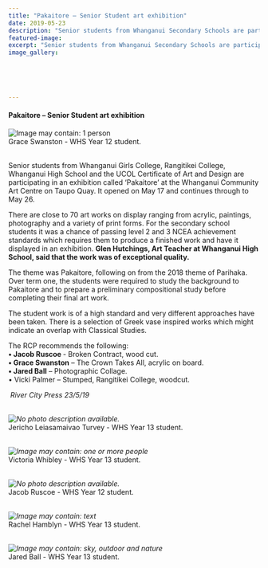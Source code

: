 ```yaml
---
title: "Pakaitore – Senior Student art exhibition"
date: 2019-05-23
description: "Senior students from Whanganui Secondary Schools are participating in an exhibition called ‘Pakaitore’ at the..."
featured-image: 
excerpt: "Senior students from Whanganui Secondary Schools are participating in an exhibition called ‘Pakaitore’ at the Whanganui Community Art Centre on Taupo Quay."
image_gallery:
	
	
	
	
	
---
```


<h4><span>Pakaitore &ndash; Senior Student art exhibition</span></h4>
<p><span><img src="https://scontent-syd2-1.xx.fbcdn.net/v/t1.0-9/61204690_2227940277255138_3787673779363119104_n.jpg?_nc_cat=107&amp;_nc_ht=scontent-syd2-1.xx&amp;oh=948616068d03e028a45b9f9e8af4ce0f&amp;oe=5D90A05E" alt="Image may contain: 1 person" /><br /></span>Grace Swanston - WHS Year 12 student.</p>
<p><br /><span>Senior students from Whanganui Girls College, Rangitikei College, Whanganui High School and the UCOL Certificate of Art and Design are participating in an exhibition called &lsquo;Pakaitore&rsquo; at the Whanganui Community Art Centre on Taupo Quay. It opened on May 17 and continues through to May 26.</span></p>
<p><span>There are close to 70 art works on display ranging from acrylic, paintings, photography and a variety of print forms. For the secondary school stud</span><span class="text_exposed_show">ents it was a chance of passing level 2 and 3 NCEA achievement standards which requires them to produce a finished work and have it displayed in an exhibition. <strong>Glen Hutchings, Art Teacher at Whanganui High School, said that the work was of exceptional quality.</strong><br /></span></p>
<p><span class="text_exposed_show">The theme was Pakaitore, following on from the 2018 theme of Parihaka. Over term one, the students were required to study the background to Pakaitore and to prepare a preliminary compositional study before completing their final art work.<br /></span></p>
<p><span class="text_exposed_show">The student work is of a high standard and very different approaches have been taken. There is a selection of Greek vase inspired works which might indicate an overlap with Classical Studies. </span></p>
<p><span class="text_exposed_show">The RCP recommends the following:<br /><strong>&bull; Jacob Ruscoe&nbsp;</strong>- Broken Contract, wood cut.<br /><strong>&bull; Grace Swanston</strong> &ndash; The Crown Takes All, acrylic on board.<br /><strong>&bull; Jared Ball</strong> &ndash; Photographic Collage.<br />&bull; Vicki Palmer &ndash; Stumped, Rangitikei College, woodcut.</span></p>
<p><em>&nbsp;River City Press 23/5/19<br /><br /></em></p>
<p><em><img src="https://scontent-syd2-1.xx.fbcdn.net/v/t1.0-9/61307022_2227940717255094_5006992467594051584_n.jpg?_nc_cat=100&amp;_nc_ht=scontent-syd2-1.xx&amp;oh=e60eb1d0fd70a77abeb58486fe0c98fb&amp;oe=5D98F188" alt="No photo description available." /><br /></em>Jericho Leiasamaivao Turvey - WHS Year 13 student.<br /><br /></p>
<p><em><img src="https://scontent-syd2-1.xx.fbcdn.net/v/t1.0-9/61457308_2227940867255079_7108714557610131456_n.jpg?_nc_cat=106&amp;_nc_ht=scontent-syd2-1.xx&amp;oh=10ab10a9ef915c6dadd5de055776099d&amp;oe=5D5B39F2" alt="Image may contain: one or more people" /><br /></em>Victoria Whibley - WHS Year 13 student.<br /><br /></p>
<p><em><img src="https://scontent-syd2-1.xx.fbcdn.net/v/t1.0-9/61682046_2227940390588460_3764798135004561408_n.jpg?_nc_cat=111&amp;_nc_ht=scontent-syd2-1.xx&amp;oh=d1f13abbb0f314d09e119d26ca041601&amp;oe=5D51D71C" alt="No photo description available." /><br /></em>Jacob Ruscoe - WHS Year 12 student.<br /><br /></p>
<p><em><img src="https://scontent-syd2-1.xx.fbcdn.net/v/t1.0-9/61582982_2227940633921769_1599799906724216832_n.jpg?_nc_cat=101&amp;_nc_ht=scontent-syd2-1.xx&amp;oh=dc0c5b1f49711c94b73878f58dfd819d&amp;oe=5D9CA166" alt="Image may contain: text" /><br /></em>Rachel Hamblyn - WHS Year 13 student.<br /><br /></p>
<p><em><img src="https://scontent-syd2-1.xx.fbcdn.net/v/t1.0-9/61121322_2227940510588448_8593203620458004480_n.jpg?_nc_cat=105&amp;_nc_ht=scontent-syd2-1.xx&amp;oh=5f5391ba256cd266bc49fb50775c727c&amp;oe=5D6326AB" alt="Image may contain: sky, outdoor and nature" /><br /></em>Jared Ball - WHS Year 13 student.<br /><br /></p>

